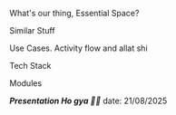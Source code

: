 

What's our thing, Essential Space?

Similar Stuff

Use Cases. Activity flow and allat shi

Tech Stack

Modules


***Presentation Ho gya  🎉🎉*** 
date: 21/08/2025


